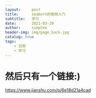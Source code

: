 ```yaml
---
layout:     post
title:      seaborn的使用入门
subtitle:   学习
date:       2021-03-29
author:     simplex
header-img: img/page_back.jpg
catalog: true
tags:
    - 日常 
    - 学习
---
```


# 然后只有一个链接:)

https://www.jianshu.com/p/6e18d21a4cad





